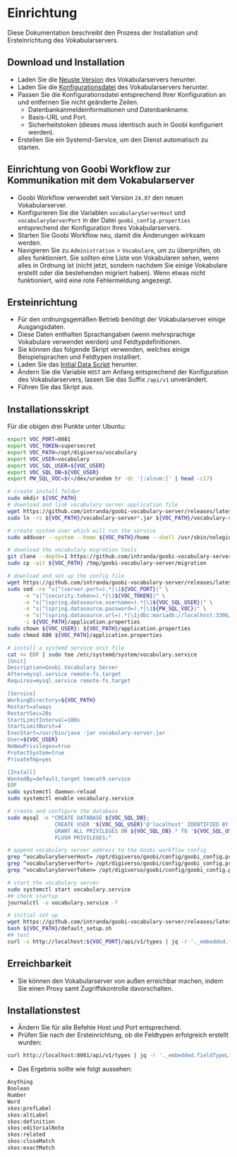 # Einrichtung
Diese Dokumentation beschreibt den Prozess der Installation und Ersteinrichtung des Vokabularservers.

## Download und Installation
- Laden Sie die [Neuste Version](https://github.com/intranda/goobi-vocabulary-server/releases/latest) des Vokabularservers herunter.
- Laden Sie die [Konfigurationsdatei](https://github.com/intranda/goobi-vocabulary-server/releases/latest/download/application.properties) des Vokabularservers herunter.
- Passen Sie die Konfigurationsdatei entsprechend Ihrer Konfiguration an und entfernen Sie nicht geänderte Zeilen.
    - Datenbankanmeldeinformationen und Datenbankname.
    - Basis-URL und Port.
    - Sicherheitstoken (dieses muss identisch auch in Goobi konfiguriert werden).
- Erstellen Sie ein Systemd-Service, um den Dienst automatisch zu starten.

## Einrichtung von Goobi Workflow zur Kommunikation mit dem Vokabularserver
- Goobi Workflow verwendet seit Version `24.07` den neuen Vokabularserver.
- Konfigurieren Sie die Variablen `vocabularyServerHost` und `vocabularyServerPort` in der Datei `goobi_config.properties` entsprechend der Konfiguration Ihres Vokabularservers.
- Starten Sie Goobi Workflow neu, damit die Änderungen wirksam werden.
- Navigieren Sie zu `Administration` > `Vocabulare`, um zu überprüfen, ob alles funktioniert. Sie sollten eine Liste von Vokabularen sehen, wenn alles in Ordnung ist (nicht jetzt, sondern nachdem Sie einige Vokabulare erstellt oder die bestehenden migriert haben). Wenn etwas nicht funktioniert, wird eine rote Fehlermeldung angezeigt.

## Ersteinrichtung
- Für den ordnungsgemäßen Betrieb benötigt der Vokabularserver einige Ausgangsdaten.
- Diese Daten enthalten Sprachangaben (wenn mehrsprachige Vokabulare verwendet werden) und Feldtypdefinitionen. 
- Sie können das folgende Skript verwenden, welches einige Beispielsprachen und Feldtypen installiert.
- Laden Sie das [Initial Data Script](https://jenkins.intranda.com/job/intranda/job/vocabulary-server/job/develop/lastSuccessfulBuild/artifact/install/default_setup.sh) herunter.
- Ändern Sie die Variable `HOST` am Anfang entsprechend der Konfiguration des Vokabularservers, lassen Sie das Suffix `/api/v1` unverändert.
- Führen Sie das Skript aus.

## Installationsskript
Für die obigen drei Punkte unter Ubuntu:
```bash
export VOC_PORT=8081
export VOC_TOKEN=supersecret
export VOC_PATH=/opt/digiverso/vocabulary
export VOC_USER=vocabulary
export VOC_SQL_USER=${VOC_USER}
export VOC_SQL_DB=${VOC_USER}
export PW_SQL_VOC=$(</dev/urandom tr -dc '[:alnum:]' | head -c17)

# create install folder
sudo mkdir ${VOC_PATH}
# download and link vocabulary server application file
wget https://github.com/intranda/goobi-vocabulary-server/releases/latest/download/vocabulary-server-core-1.0.0.jar -O - | sudo tee ${VOC_PATH}/vocabulary-server-core-1.0.0.jar >/dev/null
sudo ln -rs ${VOC_PATH}/vocabulary-server*.jar ${VOC_PATH}/vocabulary-server.jar

# create system user which will run the service
sudo adduser --system --home ${VOC_PATH}/home --shell /usr/sbin/nologin --no-create-home --disabled-login ${VOC_USER}

# download the vocabulary migration tools
git clone --depth=1 https://github.com/intranda/goobi-vocabulary-server.git /tmp/goobi-vocabulary-server
sudo cp -ait ${VOC_PATH} /tmp/goobi-vocabulary-server/migration

# download and set up the config file
wget https://github.com/intranda/goobi-vocabulary-server/releases/latest/download/application.properties -O - | sudo tee ${VOC_PATH}/application.properties >/dev/null
sudo sed -re "s|^(server.port=).*|\1${VOC_PORT}|" \
     -e "s|^(security.token=).*|\1${VOC_TOKEN}|" \
     -e "s|^(spring.datasource.username=).*|\1${VOC_SQL_USER}|" \
     -e "s|^(spring.datasource.password=).*|\1${PW_SQL_VOC}|" \
     -e "s|^(spring.datasource.url=).*|\1jdbc:mariadb://localhost:3306/${VOC_SQL_DB}|" \
     -i ${VOC_PATH}/application.properties
sudo chown ${VOC_USER}: ${VOC_PATH}/application.properties
sudo chmod 600 ${VOC_PATH}/application.properties

# install a systemd service unit file
cat << EOF | sudo tee /etc/systemd/system/vocabulary.service
[Unit]
Description=Goobi Vocabulary Server
After=mysql.service remote-fs.target
Requires=mysql.service remote-fs.target

[Service]
WorkingDirectory=${VOC_PATH}
Restart=always
RestartSec=20s
StartLimitInterval=100s
StartLimitBurst=4
ExecStart=/usr/bin/java -jar vocabulary-server.jar
User=${VOC_USER}
NoNewPrivileges=true
ProtectSystem=true
PrivateTmp=yes

[Install]
WantedBy=default.target tomcat9.service
EOF
sudo systemctl daemon-reload
sudo systemctl enable vocabulary.service

# create and configure the database
sudo mysql -e "CREATE DATABASE ${VOC_SQL_DB};
               CREATE USER '${VOC_SQL_USER}'@'localhost' IDENTIFIED BY '${PW_SQL_VOC}';
               GRANT ALL PRIVILEGES ON ${VOC_SQL_DB}.* TO '${VOC_SQL_USER}'@'localhost' WITH GRANT OPTION;
               FLUSH PRIVILEGES;"

# append vocabulary server address to the Goobi workflow config
grep ^vocabularyServerHost= /opt/digiverso/goobi/config/goobi_config.properties || echo "vocabularyServerHost=localhost"   | sudo tee -a /opt/digiverso/goobi/config/goobi_config.properties
grep ^vocabularyServerPort= /opt/digiverso/goobi/config/goobi_config.properties || echo "vocabularyServerPort=${VOC_PORT}" | sudo tee -a /opt/digiverso/goobi/config/goobi_config.properties
grep ^vocabularyServerToken= /opt/digiverso/goobi/config/goobi_config.properties || echo "vocabularyServerToken=${VOC_TOKEN}" | sudo tee -a /opt/digiverso/goobi/config/goobi_config.properties

# start the vocabulary server
sudo systemctl start vocabulary.service
## check startup
journalctl -u vocabulary.service -f

# initial set up
wget https://github.com/intranda/goobi-vocabulary-server/releases/latest/download/default_setup.sh -O - | sudo tee ${VOC_PATH}/default_setup.sh >/dev/null
bash ${VOC_PATH}/default_setup.sh
## test
curl -s http://localhost:${VOC_PORT}/api/v1/types | jq -r '._embedded.fieldTypeList[] .name'
```


## Erreichbarkeit
- Sie können den Vokabularserver von außen erreichbar machen, indem Sie einen Proxy samt Zugriffskontrolle davorschalten.

## Installationstest
- Ändern Sie für alle Befehle Host und Port entsprechend.
- Prüfen Sie nach der Ersteinrichtung, ob die Feldtypen erfolgreich erstellt wurden:
```bash
curl http://localhost:8081/api/v1/types | jq -r '._embedded.fieldTypeList[] .name'
```
- Das Ergebnis sollte wie folgt aussehen:
```bash
Anything
Boolean
Number
Word
skos:prefLabel
skos:altLabel
skos:definition
skos:editorialNote
skos:related
skos:closeMatch
skos:exactMatch
```
